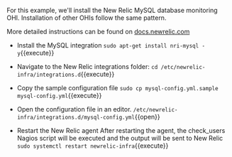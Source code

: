For this example, we'll install the New Relic MySQL database monitoring OHI.  Installation of other OHIs follow the same pattern.

More detailed instructions can be found on [docs.newrelic.com](https://docs.newrelic.com/docs/integrations/host-integrations/host-integrations-list/mysql-monitoring-integration)

* Install the MySQL integration
`sudo apt-get install nri-mysql -y`{{execute}}

* Navigate to the New Relic integrations folder:
`cd /etc/newrelic-infra/integrations.d`{{execute}}

* Copy the sample configuration file
`sudo cp mysql-config.yml.sample mysql-config.yml`{{execute}}

* Open the configuration file in an editor.
`/etc/newrelic-infra/integrations.d/mysql-config.yml`{{open}}

* Restart the New Relic agent
After restarting the agent, the check_users Nagios script will be executed and the output will be sent to New Relic
`sudo systemctl restart newrelic-infra`{{execute}}
